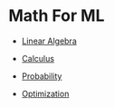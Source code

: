 # Math For ML

* [Linear Algebra](./MathForMLAlgebra)

* [Calculus](./MathForMLCalculus)

* [Probability](./MathForMLProb.md)

* [Optimization](./MathForMLOpt)

  

